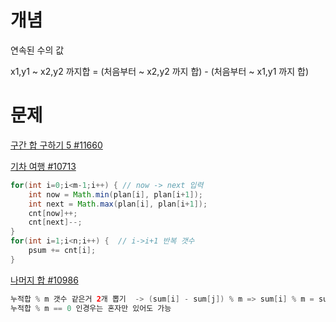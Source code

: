# 개념

연속된 수의 값 

x1,y1 ~ x2,y2 까지합 = (처음부터 ~ x2,y2 까지 합) - (처음부터 ~ x1,y1 까지 합)



# 문제

[구간 합 구하기 5 #11660](https://www.acmicpc.net/problem/11660)

[기차 여행 #10713](https://www.acmicpc.net/problem/10713) 

```java
for(int i=0;i<m-1;i++) { // now -> next 입력	
    int now = Math.min(plan[i], plan[i+1]);
    int next = Math.max(plan[i], plan[i+1]);
    cnt[now]++;	
    cnt[next]--;
}
for(int i=1;i<n;i++) {	// i->i+1 반복 갯수
    psum += cnt[i];
}
```

[나머지 합 #10986](https://www.acmicpc.net/problem/10986)

```java
누적합 % m 갯수 같은거 2개 뽑기  -> (sum[i] - sum[j]) % m => sum[i] % m = sum[j] % m 을 이용
누적합 % m == 0 인경우는 혼자만 있어도 가능
```

